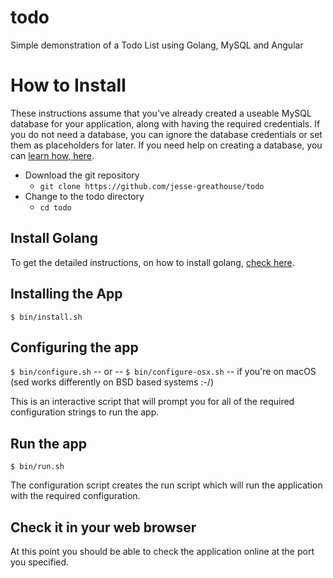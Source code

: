 todo
====
Simple demonstration of a Todo List using Golang, MySQL and Angular

# How to Install
These instructions assume that you've already created a useable MySQL database for your application, along with having the required credentials. If you do not need a database, you can ignore the database credentials or set them as placeholders for later. If you need help on creating a database, you can [learn how, here](https://dev.mysql.com/doc/mysql-installation-excerpt/5.7/en/).

* Download the git repository
    * `git clone https://github.com/jesse-greathouse/todo`
* Change to the todo directory
    * `cd todo`

## Install Golang
To get the detailed instructions, on how to install golang, [check here](https://golang.org/dl/).

## Installing the App
`$ bin/install.sh`

## Configuring the app
`$ bin/configure.sh`
    -- or --
`$ bin/configure-osx.sh` -- if you're on macOS (sed works differently on BSD based systems :-/)

This is an interactive script that will prompt you for all of the required configuration strings to run the app.

## Run the app
`$ bin/run.sh`

The configuration script creates the run script which will run the application with the required configuration.

## Check it in your web browser
At this point you should be able to check the application online at the port you specified.
